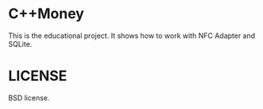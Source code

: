 # C++Money
This is the educational project. It shows how to work with NFC Adapter and SQLite. 
# LICENSE
BSD license.
